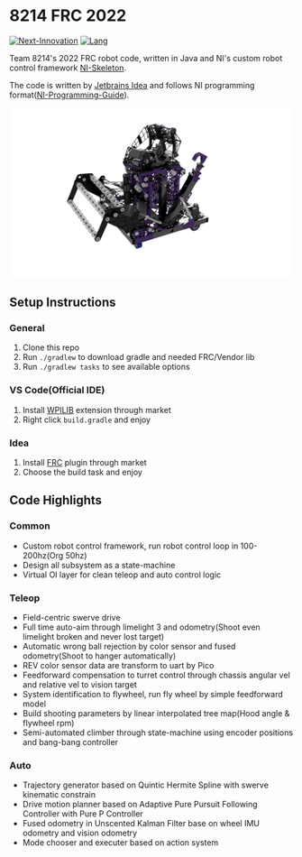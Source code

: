 # 8214 FRC 2022

[![Next-Innovation](https://img.shields.io/badge/Next-Innovation-blueviolet?style=flat)](https://github.com/FRCNextInnovation) [![Lang](https://img.shields.io/badge/Lang-en--US-Green?style=flat)]()

Team 8214's 2022 FRC robot code, written in Java and NI's custom robot control framework [NI-Skeleton](https://github.com/FRCNextInnovation/NI-Skeleton). 

The code is written by [Jetbrains Idea](https://www.jetbrains.com/idea/) and follows NI programming format([NI-Programming-Guide](https://github.com/FRCNextInnovation/NI-Programming-Guide)).

<img src="./assets/8214-2022-robot-assy.png" style="zoom:50%;" >

## Setup Instructions

### General

1. Clone this repo
2. Run ``./gradlew`` to download gradle and needed FRC/Vendor lib
3. Run ``./gradlew tasks`` to see available options

### VS Code(Official IDE)

1. Install [WPILIB](https://docs.wpilib.org/en/stable/docs/software/vscode-overview/vscode-basics.html) extension through market
2. Right click ``build.gradle`` and enjoy

### Idea

1. Install [FRC](https://plugins.jetbrains.com/plugin/9405-frc) plugin through market
2. Choose the build task and enjoy

## Code Highlights

### Common

- Custom robot control framework, run robot control loop in 100-200hz(Org 50hz)
- Design all subsystem as a state-machine
- Virtual OI layer for clean teleop and auto control logic

### Teleop

- Field-centric swerve drive
- Full time auto-aim through limelight 3 and odometry(Shoot even limelight broken and never lost target)
- Automatic wrong ball rejection by color sensor and fused odometry(Shoot to hanger automatically)
- REV color sensor data are transform to uart by Pico
- Feedforward compensation to turret control through chassis angular vel and relative vel to vision target
- System identification to flywheel, run fly wheel by simple feedforward model
- Build shooting parameters by linear interpolated tree map(Hood angle & flywheel rpm)
- Semi-automated climber through state-machine using encoder positions and bang-bang controller

### Auto

- Trajectory generator based on Quintic Hermite Spline with swerve kinematic constrain
- Drive motion planner based on Adaptive Pure Pursuit Following Controller with Pure P Controller
- Fused odometry in Unscented Kalman Filter base on wheel IMU odometry and vision odometry
- Mode chooser and executer based on action system